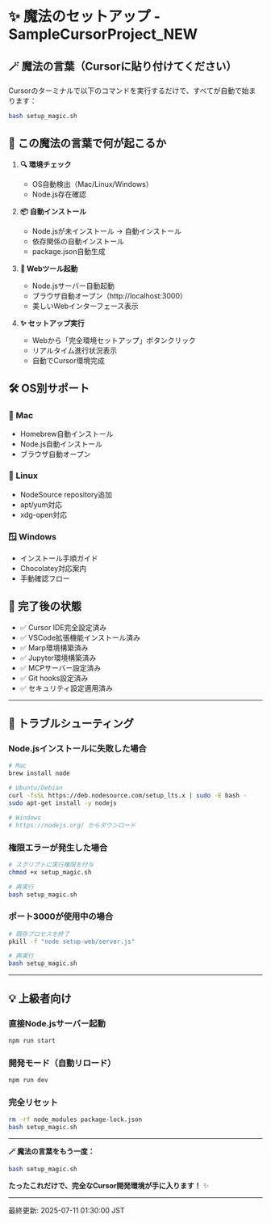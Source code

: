 # ✨ 魔法のセットアップ - SampleCursorProject_NEW

## 🪄 魔法の言葉（Cursorに貼り付けてください）

Cursorのターミナルで以下のコマンドを実行するだけで、すべてが自動で始まります：

```bash
bash setup_magic.sh
```

## 🎯 この魔法の言葉で何が起こるか

1. **🔍 環境チェック**
   - OS自動検出（Mac/Linux/Windows）
   - Node.js存在確認

2. **📦 自動インストール**
   - Node.jsが未インストール → 自動インストール
   - 依存関係の自動インストール
   - package.json自動生成

3. **🚀 Webツール起動**
   - Node.jsサーバー自動起動
   - ブラウザ自動オープン（http://localhost:3000）
   - 美しいWebインターフェース表示

4. **✨ セットアップ実行**
   - Webから「完全環境セットアップ」ボタンクリック
   - リアルタイム進行状況表示
   - 自動でCursor環境完成

## 🛠️ OS別サポート

### 🍎 Mac
- Homebrew自動インストール
- Node.js自動インストール
- ブラウザ自動オープン

### 🐧 Linux
- NodeSource repository追加
- apt/yum対応
- xdg-open対応

### 🪟 Windows
- インストール手順ガイド
- Chocolatey対応案内
- 手動確認フロー

## 🎉 完了後の状態

- ✅ Cursor IDE完全設定済み
- ✅ VSCode拡張機能インストール済み
- ✅ Marp環境構築済み
- ✅ Jupyter環境構築済み
- ✅ MCPサーバー設定済み
- ✅ Git hooks設定済み
- ✅ セキュリティ設定適用済み

---

## 🚨 トラブルシューティング

### Node.jsインストールに失敗した場合
```bash
# Mac
brew install node

# Ubuntu/Debian
curl -fsSL https://deb.nodesource.com/setup_lts.x | sudo -E bash -
sudo apt-get install -y nodejs

# Windows
# https://nodejs.org/ からダウンロード
```

### 権限エラーが発生した場合
```bash
# スクリプトに実行権限を付与
chmod +x setup_magic.sh

# 再実行
bash setup_magic.sh
```

### ポート3000が使用中の場合
```bash
# 既存プロセスを終了
pkill -f "node setup-web/server.js"

# 再実行
bash setup_magic.sh
```

---

## 💡 上級者向け

### 直接Node.jsサーバー起動
```bash
npm run start
```

### 開発モード（自動リロード）
```bash
npm run dev
```

### 完全リセット
```bash
rm -rf node_modules package-lock.json
bash setup_magic.sh
```

---

**🪄 魔法の言葉をもう一度：**
```bash
bash setup_magic.sh
```

**たったこれだけで、完全なCursor開発環境が手に入ります！** ✨

---
最終更新: 2025-07-11 01:30:00 JST 